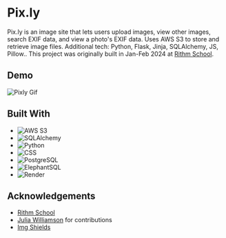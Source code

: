 # Pix.ly

Pix.ly is an image site that lets users upload images, view other images, search EXIF data, and view a photo's EXIF data. Uses AWS S3 to store and retrieve image files. Additional tech: Python, Flask, Jinja, SQLAlchemy, JS, Pillow.. This project was originally built in Jan-Feb 2024 at [Rithm School](https://www.rithmschool.com/).

## Demo

![Pixly Gif](./static/pixlyGif.gif)

## Built With

* ![AWS S3](https://img.shields.io/badge/AWS%20S3-569A31?style=for-the-badge&logo=amazon-aws&logoColor=white)
* ![SQLAlchemy](https://img.shields.io/badge/SQLAlchemy-%23FF4500.svg?style=for-the-badge&logo=database&logoColor=white)
* ![Python](https://img.shields.io/badge/Python-3776AB?style=for-the-badge&logo=python&logoColor=white)
* ![CSS](https://img.shields.io/badge/-CSS-1572B6?logo=css3&logoColor=white&style=flat)
* ![PostgreSQL](https://img.shields.io/badge/-PostgreSQL-336791?logo=postgresql&logoColor=white&style=flat)
* ![ElephantSQL](https://img.shields.io/badge/-ElephantSQL-336791?logo=elephantsql&logoColor=white&style=flat)
* ![Render](https://img.shields.io/badge/-Render-333333?logo=render&logoColor=white&style=flat)

## Acknowledgements
* [Rithm School](https://github.com/rithmschool)
* [Julia Williamson](https://github.com/jswwWorks) for contributions
* [Img Shields](https://shields.io/)

